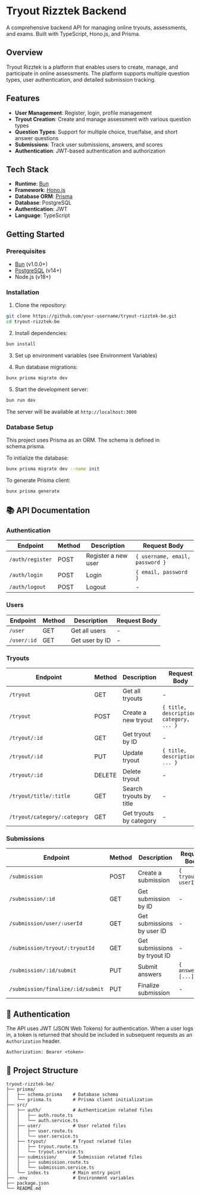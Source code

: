 # Tryout Rizztek Backend

A comprehensive backend API for managing online tryouts, assessments, and exams. Built with TypeScript, Hono.js, and Prisma.

## Overview

Tryout Rizztek is a platform that enables users to create, manage, and participate in online assessments. The platform supports multiple question types, user authentication, and detailed submission tracking.

## Features

- **User Management**: Register, login, profile management
- **Tryout Creation**: Create and manage assessment with various question types
- **Question Types**: Support for multiple choice, true/false, and short answer questions
- **Submissions**: Track user submissions, answers, and scores
- **Authentication**: JWT-based authentication and authorization

## Tech Stack

- **Runtime**: [Bun](https://bun.sh/)
- **Framework**: [Hono.js](https://honojs.dev/)
- **Database ORM**: [Prisma](https://www.prisma.io/)
- **Database**: PostgreSQL
- **Authentication**: JWT
- **Language**: TypeScript

## Getting Started

### Prerequisites

- [Bun](https://bun.sh/) (v1.0.0+)
- [PostgreSQL](https://www.postgresql.org/) (v14+)
- Node.js (v18+)

### Installation

1. Clone the repository:

```sh
git clone https://github.com/your-username/tryout-rizztek-be.git
cd tryout-rizztek-be
```

2. Install dependencies:

```sh
bun install
```

3. Set up environment variables (see Environment Variables)

4. Run database migrations:

```sh
bunx prisma migrate dev
```

5. Start the development server:

```sh
bun run dev
```

The server will be available at `http://localhost:3000`

### Database Setup

This project uses Prisma as an ORM. The schema is defined in schema.prisma.

To initialize the database:

```sh
bunx prisma migrate dev --name init
```

To generate Prisma client:

```sh
bunx prisma generate
```

## 📚 API Documentation

### Authentication

| Endpoint         | Method | Description         | Request Body                    |
| ---------------- | ------ | ------------------- | ------------------------------- |
| `/auth/register` | POST   | Register a new user | `{ username, email, password }` |
| `/auth/login`    | POST   | Login               | `{ email, password }`           |
| `/auth/logout`   | POST   | Logout              | -                               |

### Users

| Endpoint    | Method | Description    | Request Body |
| ----------- | ------ | -------------- | ------------ |
| `/user`     | GET    | Get all users  | -            |
| `/user/:id` | GET    | Get user by ID | -            |

### Tryouts

| Endpoint                     | Method | Description             | Request Body                            |
| ---------------------------- | ------ | ----------------------- | --------------------------------------- |
| `/tryout`                    | GET    | Get all tryouts         | -                                       |
| `/tryout`                    | POST   | Create a new tryout     | `{ title, description, category, ... }` |
| `/tryout/:id`                | GET    | Get tryout by ID        | -                                       |
| `/tryout/:id`                | PUT    | Update tryout           | `{ title, description, ... }`           |
| `/tryout/:id`                | DELETE | Delete tryout           | -                                       |
| `/tryout/title/:title`       | GET    | Search tryouts by title | -                                       |
| `/tryout/category/:category` | GET    | Get tryouts by category | -                                       |

### Submissions

| Endpoint                          | Method | Description                  | Request Body           |
| --------------------------------- | ------ | ---------------------------- | ---------------------- |
| `/submission`                     | POST   | Create a submission          | `{ tryoutId, userId }` |
| `/submission/:id`                 | GET    | Get submission by ID         | -                      |
| `/submission/user/:userId`        | GET    | Get submissions by user ID   | -                      |
| `/submission/tryout/:tryoutId`    | GET    | Get submissions by tryout ID | -                      |
| `/submission/:id/submit`          | PUT    | Submit answers               | `{ answers: [...] }`   |
| `/submission/finalize/:id/submit` | PUT    | Finalize submission          | -                      |

## 🔐 Authentication

The API uses JWT (JSON Web Tokens) for authentication. When a user logs in, a token is returned that should be included in subsequent requests as an `Authorization` header.

```
Authorization: Bearer <token>
```

## 📂 Project Structure

```
tryout-rizztek-be/
├── prisma/
│   ├── schema.prisma    # Database schema
│   └── prisma.ts        # Prisma client initialization
├── src/
│   ├── auth/            # Authentication related files
│   │   ├── auth.route.ts
│   │   └── auth.service.ts
│   ├── user/            # User related files
│   │   ├── user.route.ts
│   │   └── user.service.ts
│   ├── tryout/          # Tryout related files
│   │   ├── tryout.route.ts
│   │   └── tryout.service.ts
│   ├── submission/      # Submission related files
│   │   ├── submission.route.ts
│   │   └── submission.service.ts
│   └── index.ts         # Main entry point
├── .env                 # Environment variables
├── package.json
└── README.md
```
